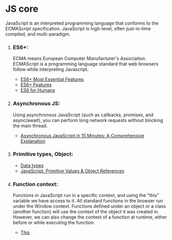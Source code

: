 # JS core

JavaScript is an interpreted programming language that conforms to the ECMAScript specification. JavaScript is high-level, often just-in-time compiled, and multi-paradigm.

1. ### ES6+:

   <p>ECMA means European Computer Manufacturer's Association. ECMAScript is a programming language standard that web browsers follow while interpreting Javascript.</p>

   - [ES6+ Most Essential Features](https://javascript.plainenglish.io/es6-most-essential-features-cbd2a1cf423b)
   - [ES6+ Features](https://info340.github.io/es6.html)
   - [ES6 for Humans](https://github.com/metagrover/ES6-for-humans)

2. ### Asynchronous JS:

   <p>Using asynchronous JavaScript (such as callbacks, promises, and async/await), you can perform long network requests without blocking the main thread.</p>

   - [Asynchronous JavaScript in 15 Minutes: A Comprehensive Explanation](https://javascript.plainenglish.io/asynchronous-javascript-in-15-minutes-all-the-basics-you-need-to-know-including-callbacks-858eee42813b)

3. ### Primitive types, Object:

   - [Data types](https://javascript.info/types)
   - [JavaScript: Primitive Values & Object References](https://medium.com/@junshengpierre/javascript-primitive-values-object-references-361cfc1cbfb0)

4. ### Function context:

   <p>‍Functions in JavaScript run in a specific context, and using the "this" variable we have access to it. All standard functions in the browser run under the Window context. Functions defined under an object or a class (another function) will use the context of the object it was created in. However, we can also change the context of a function at runtime, either before or while executing the function.</p>

   - [This](https://developer.mozilla.org/en-US/docs/Web/JavaScript/Reference/Operators/this)

